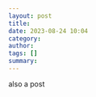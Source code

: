 ```yaml
---
layout: post
title: 
date: 2023-08-24 10:04
category: 
author: 
tags: []
summary: 
---
```


also a post